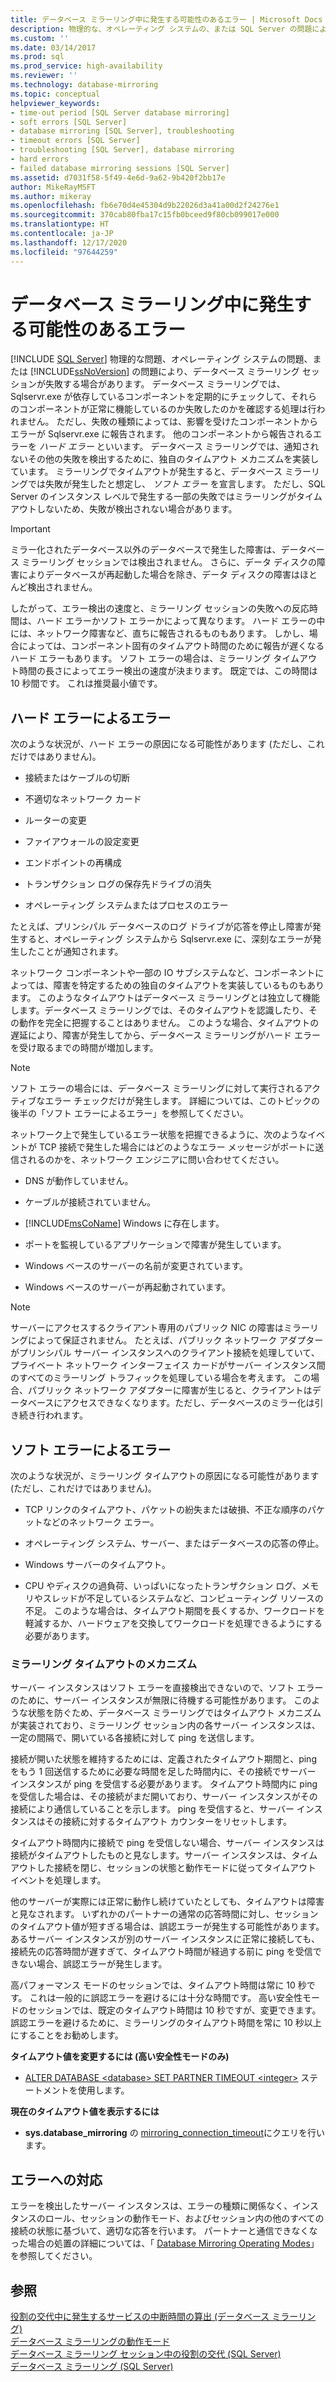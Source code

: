 ```yaml
---
title: データベース ミラーリング中に発生する可能性のあるエラー | Microsoft Docs
description: 物理的な、オペレーティング システムの、または SQL Server の問題によって発生するデータベース ミラーリング セッションの失敗と、エラーに対処する方法について説明します。
ms.custom: ''
ms.date: 03/14/2017
ms.prod: sql
ms.prod_service: high-availability
ms.reviewer: ''
ms.technology: database-mirroring
ms.topic: conceptual
helpviewer_keywords:
- time-out period [SQL Server database mirroring]
- soft errors [SQL Server]
- database mirroring [SQL Server], troubleshooting
- timeout errors [SQL Server]
- troubleshooting [SQL Server], database mirroring
- hard errors
- failed database mirroring sessions [SQL Server]
ms.assetid: d7031f58-5f49-4e6d-9a62-9b420f2bb17e
author: MikeRayMSFT
ms.author: mikeray
ms.openlocfilehash: fb6e70d4e45304d9b22026d3a41a00d2f24276e1
ms.sourcegitcommit: 370cab80fba17c15fb0bceed9f80cb099017e000
ms.translationtype: HT
ms.contentlocale: ja-JP
ms.lasthandoff: 12/17/2020
ms.locfileid: "97644259"
---
```

# <a name="possible-failures-during-database-mirroring"></a>データベース ミラーリング中に発生する可能性のあるエラー
 [!INCLUDE [SQL Server](../../includes/applies-to-version/sqlserver.md)]
  物理的な問題、オペレーティング システムの問題、または [!INCLUDE[ssNoVersion](../../includes/ssnoversion-md.md)] の問題により、データベース ミラーリング セッションが失敗する場合があります。 データベース ミラーリングでは、Sqlservr.exe が依存しているコンポーネントを定期的にチェックして、それらのコンポーネントが正常に機能しているのか失敗したのかを確認する処理は行われません。 ただし、失敗の種類によっては、影響を受けたコンポーネントからエラーが Sqlservr.exe に報告されます。 他のコンポーネントから報告されるエラーを *ハード エラー* といいます。 データベース ミラーリングでは、通知されないその他の失敗を検出するために、独自のタイムアウト メカニズムを実装しています。 ミラーリングでタイムアウトが発生すると、データベース ミラーリングでは失敗が発生したと想定し、 *ソフト エラー* を宣言します。 ただし、SQL Server のインスタンス レベルで発生する一部の失敗ではミラーリングがタイムアウトしないため、失敗が検出されない場合があります。  
  
> [!IMPORTANT]  
>  ミラー化されたデータベース以外のデータベースで発生した障害は、データベース ミラーリング セッションでは検出されません。 さらに、データ ディスクの障害によりデータベースが再起動した場合を除き、データ ディスクの障害はほとんど検出されません。  
  
 したがって、エラー検出の速度と、ミラーリング セッションの失敗への反応時間は、ハード エラーかソフト エラーかによって異なります。 ハード エラーの中には、ネットワーク障害など、直ちに報告されるものもあります。 しかし、場合によっては、コンポーネント固有のタイムアウト時間のために報告が遅くなるハード エラーもあります。 ソフト エラーの場合は、ミラーリング タイムアウト時間の長さによってエラー検出の速度が決まります。 既定では、この時間は 10 秒間です。 これは推奨最小値です。  
  
## <a name="failures-due-to-hard-errors"></a>ハード エラーによるエラー  
 次のような状況が、ハード エラーの原因になる可能性があります (ただし、これだけではありません)。  
  
-   接続またはケーブルの切断  
  
-   不適切なネットワーク カード  
  
-   ルーターの変更  
  
-   ファイアウォールの設定変更  
  
-   エンドポイントの再構成  
  
-   トランザクション ログの保存先ドライブの消失  
  
-   オペレーティング システムまたはプロセスのエラー  
  
 たとえば、プリンシパル データベースのログ ドライブが応答を停止し障害が発生すると、オペレーティング システムから Sqlservr.exe に、深刻なエラーが発生したことが通知されます。  
  
 ネットワーク コンポーネントや一部の IO サブシステムなど、コンポーネントによっては、障害を特定するための独自のタイムアウトを実装しているものもあります。 このようなタイムアウトはデータベース ミラーリングとは独立して機能します。データベース ミラーリングでは、そのタイムアウトを認識したり、その動作を完全に把握することはありません。 このような場合、タイムアウトの遅延により、障害が発生してから、データベース ミラーリングがハード エラーを受け取るまでの時間が増加します。  
  
> [!NOTE]  
>  ソフト エラーの場合には、データベース ミラーリングに対して実行されるアクティブなエラー チェックだけが発生します。 詳細については、このトピックの後半の「ソフト エラーによるエラー」を参照してください。  
  
 ネットワーク上で発生しているエラー状態を把握できるように、次のようなイベントが TCP 接続で発生した場合にはどのようなエラー メッセージがポートに送信されるのかを、ネットワーク エンジニアに問い合わせてください。  
  
-   DNS が動作していません。  
  
-   ケーブルが接続されていません。  
  
-   [!INCLUDE[msCoName](../../includes/msconame-md.md)] Windows に存在します。  
  
-   ポートを監視しているアプリケーションで障害が発生しています。  
  
-   Windows ベースのサーバーの名前が変更されています。  
  
-   Windows ベースのサーバーが再起動されています。  
  
> [!NOTE]  
>  サーバーにアクセスするクライアント専用のパブリック NIC の障害はミラーリングによって保証されません。 たとえば、パブリック ネットワーク アダプターがプリンシパル サーバー インスタンスへのクライアント接続を処理していて、プライベート ネットワーク インターフェイス カードがサーバー インスタンス間のすべてのミラーリング トラフィックを処理している場合を考えます。 この場合、パブリック ネットワーク アダプターに障害が生じると、クライアントはデータベースにアクセスできなくなります。ただし、データベースのミラー化は引き続き行われます。  
  
## <a name="failures-due-to-soft-errors"></a>ソフト エラーによるエラー  
 次のような状況が、ミラーリング タイムアウトの原因になる可能性があります (ただし、これだけではありません)。  
  
-   TCP リンクのタイムアウト、パケットの紛失または破損、不正な順序のパケットなどのネットワーク エラー。  
  
-   オペレーティング システム、サーバー、またはデータベースの応答の停止。  
  
-   Windows サーバーのタイムアウト。  
  
-   CPU やディスクの過負荷、いっぱいになったトランザクション ログ、メモリやスレッドが不足しているシステムなど、コンピューティング リソースの不足。 このような場合は、タイムアウト期間を長くするか、ワークロードを軽減するか、ハードウェアを交換してワークロードを処理できるようにする必要があります。  
  
### <a name="the-mirroring-time-out-mechanism"></a>ミラーリング タイムアウトのメカニズム  
 サーバー インスタンスはソフト エラーを直接検出できないので、ソフト エラーのために、サーバー インスタンスが無限に待機する可能性があります。 このような状態を防ぐため、データベース ミラーリングではタイムアウト メカニズムが実装されており、ミラーリング セッション内の各サーバー インスタンスは、一定の間隔で、開いている各接続に対して ping を送信します。  
  
 接続が開いた状態を維持するためには、定義されたタイムアウト期間と、ping をもう 1 回送信するために必要な時間を足した時間内に、その接続でサーバー インスタンスが ping を受信する必要があります。 タイムアウト時間内に ping を受信した場合は、その接続がまだ開いており、サーバー インスタンスがその接続により通信していることを示します。 ping を受信すると、サーバー インスタンスはその接続に対するタイムアウト カウンターをリセットします。  
  
 タイムアウト時間内に接続で ping を受信しない場合、サーバー インスタンスは接続がタイムアウトしたものと見なします。サーバー インスタンスは、タイムアウトした接続を閉じ、セッションの状態と動作モードに従ってタイムアウト イベントを処理します。  
  
 他のサーバーが実際には正常に動作し続けていたとしても、タイムアウトは障害と見なされます。 いずれかのパートナーの通常の応答時間に対し、セッションのタイムアウト値が短すぎる場合は、誤認エラーが発生する可能性があります。 あるサーバー インスタンスが別のサーバー インスタンスに正常に接続しても、接続先の応答時間が遅すぎて、タイムアウト時間が経過する前に ping を受信できない場合、誤認エラーが発生します。  
  
 高パフォーマンス モードのセッションでは、タイムアウト時間は常に 10 秒です。 これは一般的に誤認エラーを避けるには十分な時間です。 高い安全性モードのセッションでは、既定のタイムアウト時間は 10 秒ですが、変更できます。 誤認エラーを避けるために、ミラーリングのタイムアウト時間を常に 10 秒以上にすることをお勧めします。  
  
 **タイムアウト値を変更するには (高い安全性モードのみ)**  
  
-   [ALTER DATABASE \<database> SET PARTNER TIMEOUT \<integer>](../../t-sql/statements/alter-database-transact-sql.md) ステートメントを使用します。  
  
 **現在のタイムアウト値を表示するには**  
  
-   **sys.database_mirroring** の [mirroring_connection_timeout](../../relational-databases/system-catalog-views/sys-database-mirroring-transact-sql.md)にクエリを行います。  
  
## <a name="responding-to-an-error"></a>エラーへの対応  
 エラーを検出したサーバー インスタンスは、エラーの種類に関係なく、インスタンスのロール、セッションの動作モード、およびセッション内の他のすべての接続の状態に基づいて、適切な応答を行います。 パートナーと通信できなくなった場合の処置の詳細については、「 [Database Mirroring Operating Modes](../../database-engine/database-mirroring/database-mirroring-operating-modes.md)」を参照してください。  
  
## <a name="see-also"></a>参照  
 [役割の交代中に発生するサービスの中断時間の算出 &#40;データベース ミラーリング&#41;](../../database-engine/database-mirroring/estimate-the-interruption-of-service-during-role-switching-database-mirroring.md)   
 [データベース ミラーリングの動作モード](../../database-engine/database-mirroring/database-mirroring-operating-modes.md)   
 [データベース ミラーリング セッション中の役割の交代 &#40;SQL Server&#41;](../../database-engine/database-mirroring/role-switching-during-a-database-mirroring-session-sql-server.md)   
 [データベース ミラーリング &#40;SQL Server&#41;](../../database-engine/database-mirroring/database-mirroring-sql-server.md)  
  
  
